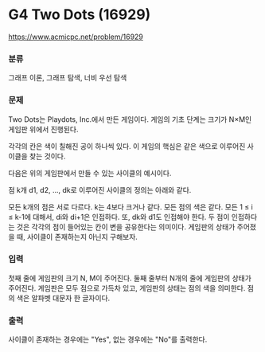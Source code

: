 # G4 Two Dots (16929)

https://www.acmicpc.net/problem/16929

### 분류

그래프 이론, 그래프 탐색, 너비 우선 탐색

### 문제

Two Dots는 Playdots, Inc.에서 만든 게임이다. 게임의 기초 단계는 크기가 N×M인 게임판 위에서 진행된다.



각각의 칸은 색이 칠해진 공이 하나씩 있다. 이 게임의 핵심은 같은 색으로 이루어진 사이클을 찾는 것이다.

다음은 위의 게임판에서 만들 수 있는 사이클의 예시이다.

	
점 k개 d1, d2, ..., dk로 이루어진 사이클의 정의는 아래와 같다.

모든 k개의 점은 서로 다르다. 
k는 4보다 크거나 같다.
모든 점의 색은 같다.
모든 1 ≤ i ≤ k-1에 대해서, di와 di+1은 인접하다. 또, dk와 d1도 인접해야 한다. 두 점이 인접하다는 것은 각각의 점이 들어있는 칸이 변을 공유한다는 의미이다.
게임판의 상태가 주어졌을 때, 사이클이 존재하는지 아닌지 구해보자.

### 입력 

첫째 줄에 게임판의 크기 N, M이 주어진다. 둘째 줄부터 N개의 줄에 게임판의 상태가 주어진다. 게임판은 모두 점으로 가득차 있고, 게임판의 상태는 점의 색을 의미한다. 점의 색은 알파벳 대문자 한 글자이다.

### 출력 

사이클이 존재하는 경우에는 "Yes", 없는 경우에는 "No"를 출력한다.
